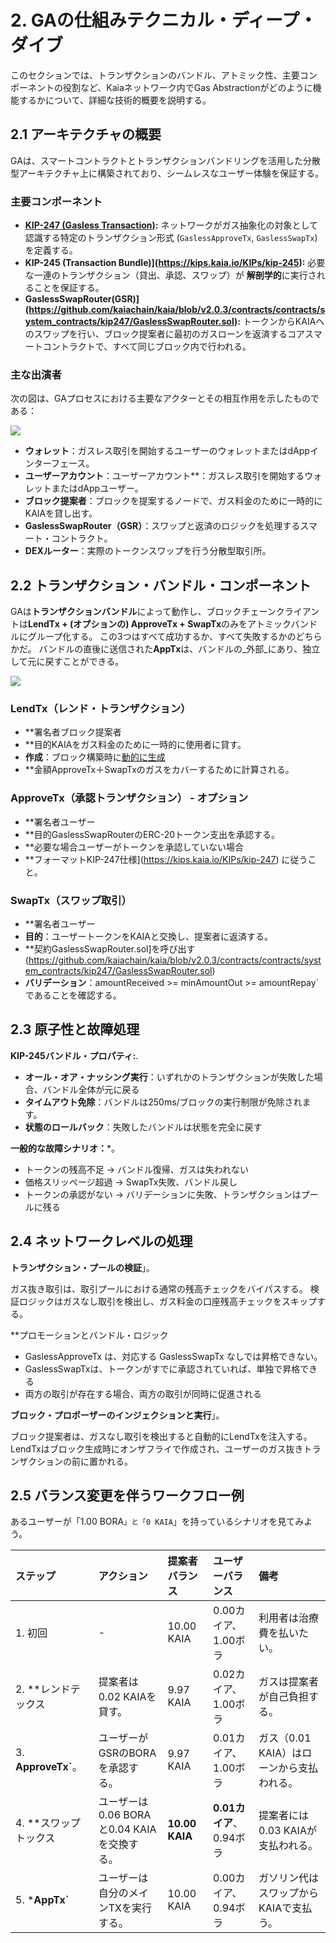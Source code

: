 # 2. GAの仕組みテクニカル・ディープ・ダイブ

このセクションでは、トランザクションのバンドル、アトミック性、主要コンポーネントの役割など、Kaiaネットワーク内でGas Abstractionがどのように機能するかについて、詳細な技術的概要を説明する。

## 2.1 アーキテクチャの概要

GAは、スマートコントラクトとトランザクションバンドリングを活用した分散型アーキテクチャ上に構築されており、シームレスなユーザー体験を保証する。

### 主要コンポーネント

- **[KIP-247 (Gasless Transaction)](https://kips.kaia.io/KIPs/kip-247):** ネットワークがガス抽象化の対象として認識する特定のトランザクション形式 (`GaslessApproveTx`, `GaslessSwapTx`) を定義する。
- **KIP-245 (Transaction Bundle)](https://kips.kaia.io/KIPs/kip-245):** 必要な一連のトランザクション（貸出、承認、スワップ）が **解剖学的**に実行されることを保証する。
- **GaslessSwapRouter(GSR)](https://github.com/kaiachain/kaia/blob/v2.0.3/contracts/contracts/system_contracts/kip247/GaslessSwapRouter.sol):** トークンからKAIAへのスワップを行い、ブロック提案者に最初のガスローンを返済するコアスマートコントラクトで、すべて同じブロック内で行われる。

### 主な出演者

次の図は、GAプロセスにおける主要なアクターとその相互作用を示したものである：

![](/img/build/tutorials/ga1.png)

- **ウォレット**：ガスレス取引を開始するユーザーのウォレットまたはdAppインターフェース。
- **ユーザーアカウント**：ユーザーアカウント\*\*：ガスレス取引を開始するウォレットまたはdAppユーザー。
- **ブロック提案者**：ブロックを提案するノードで、ガス料金のために一時的にKAIAを貸し出す。
- **GaslessSwapRouter（GSR）**：スワップと返済のロジックを処理するスマート・コントラクト。
- **DEXルーター**：実際のトークンスワップを行う分散型取引所。

## 2.2 トランザクション・バンドル・コンポーネント

GAは**トランザクションバンドル**によって動作し、ブロックチェーンクライアントは**LendTx + (オプションの) ApproveTx + SwapTx**のみをアトミックバンドルにグループ化する。 この3つはすべて成功するか、すべて失敗するかのどちらかだ。 バンドルの直後に送信された**AppTx**は、バンドルの_外部_にあり、独立して元に戻すことができる。

![](/img/build/tutorials/ga2.png)

### LendTx（レンド・トランザクション）

- \*\*署名者ブロック提案者
- \*\*目的KAIAをガス料金のために一時的に使用者に貸す。
- **作成**：ブロック構築時に[動的に生成](https://github.com/kaiachain/kaia/blob/v2.0.3/kaiax/gasless/impl/getter.go#L267)
- \*\*金額ApproveTx＋SwapTxのガスをカバーするために計算される。

### ApproveTx（承認トランザクション） - オプション

- \*\*署名者ユーザー
- \*\*目的GaslessSwapRouterのERC-20トークン支出を承認する。
- \*\*必要な場合ユーザーがトークンを承認していない場合
- \*\*フォーマットKIP-247仕様](https://kips.kaia.io/KIPs/kip-247) に従うこと。

### SwapTx（スワップ取引）

- \*\*署名者ユーザー
- **目的**：ユーザートークンをKAIAと交換し、提案者に返済する。
- \*\*契約GaslessSwapRouter.sol]を呼び出す(https://github.com/kaiachain/kaia/blob/v2.0.3/contracts/contracts/system_contracts/kip247/GaslessSwapRouter.sol)
- **バリデーション**：amountReceived >= minAmountOut >= amountRepay\`であることを確認する。

## 2.3 原子性と故障処理

**KIP-245バンドル・プロパティ:**.

- **オール・オア・ナッシング実行**：いずれかのトランザクションが失敗した場合、バンドル全体が元に戻る
- **タイムアウト免除**：バンドルは250ms/ブロックの実行制限が免除されます。
- **状態のロールバック**：失敗したバンドルは状態を完全に戻す

**一般的な故障シナリオ：**\*。

- トークンの残高不足 → バンドル復帰、ガスは失われない
- 価格スリッページ超過 → SwapTx失敗、バンドル戻し
- トークンの承認がない → バリデーションに失敗、トランザクションはプールに残る

## 2.4 ネットワークレベルの処理

**トランザクション・プールの検証**」。

ガス抜き取引は、取引プールにおける通常の残高チェックをバイパスする。 検証ロジックはガスなし取引を検出し、ガス料金の口座残高チェックをスキップする。

\*\*プロモーションとバンドル・ロジック

- GaslessApproveTx は、対応する GaslessSwapTx なしでは昇格できない。
- GaslessSwapTxは、トークンがすでに承認されていれば、単独で昇格できる
- 両方の取引が存在する場合、両方の取引が同時に促進される

**ブロック・プロポーザーのインジェクションと実行**」。

ブロック提案者は、ガスなし取引を検出すると自動的にLendTxを注入する。 LendTxはブロック生成時にオンザフライで作成され、ユーザーのガス抜きトランザクションの前に置かれる。

## 2.5 バランス変更を伴うワークフロー例

あるユーザーが「1.00 BORA`」と「0 KAIA`」を持っているシナリオを見てみよう。

| ステップ                                       | アクション                                                          | 提案者バランス                        | ユーザーバランス                                           | 備考                                        |
| :----------------------------------------- | :------------------------------------------------------------- | :----------------------------- | :------------------------------------------------- | :---------------------------------------- |
| 1. 初回               | -                                                              | 10.00 KAIA     | 0.00カイア、1.00ボラ     | 利用者は治療費を払いたい。                             |
| 2. \*\*レンドテックス      | 提案者は0.02 KAIAを貸す。                              | 9.97 KAIA      | 0.02カイア、1.00ボラ     | ガスは提案者が自己負担する。                            |
| 3. **ApproveTx\`**。 | ユーザーがGSRのBORAを承認する。                                            | 9.97 KAIA      | 0.01カイア、1.00ボラ     | ガス（0.01 KAIA）はローンから支払われる。 |
| 4. \*\*スワップトックス     | ユーザーは0.06 BORAと0.04 KAIAを交換する。 | **10.00 KAIA** | **0.01カイア**、0.94ボラ | 提案者には0.03 KAIAが支払われる。     |
| 5. \***AppTx\`**    | ユーザーは自分のメインTXを実行する。                                            | 10.00 KAIA     | 0.00カイア、0.94ボラ     | ガソリン代はスワップからKAIAで支払う。                     |
